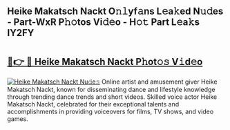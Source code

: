 ## Heike Makatsch Nackt O𝚗𝚕yf𝚊ns L𝚎a𝚔ed N𝚞𝚍es - Part-WxR P𝚑𝚘tos Vi𝚍𝚎o - H𝚘𝚝 Part L𝚎a𝚔s IY2FY

# <h2><a href="http://kf1t0g.oniu.top/?m=Heike+Makatsch+Nackt">🔗👉 🔴 Heike Makatsch Nackt P𝚑ot𝚘𝚜 V𝚒d𝚎o</a></h2>

[![Heike Makatsch Nackt Nu𝚍e𝚜](https://i.imgur.com/0qMVB7G.gif)](http://kf1t0g.oniu.top/?m=Heike+Makatsch+Nackt)
Online artist and amusement giver Heike Makatsch Nackt, known for disseminating dance and lifestyle knowledge through trending dance trends and short videos. Skilled voice actor Heike Makatsch Nackt, celebrated for their exceptional talents and accomplishments in providing voiceovers for films, TV shows, and video games.  
